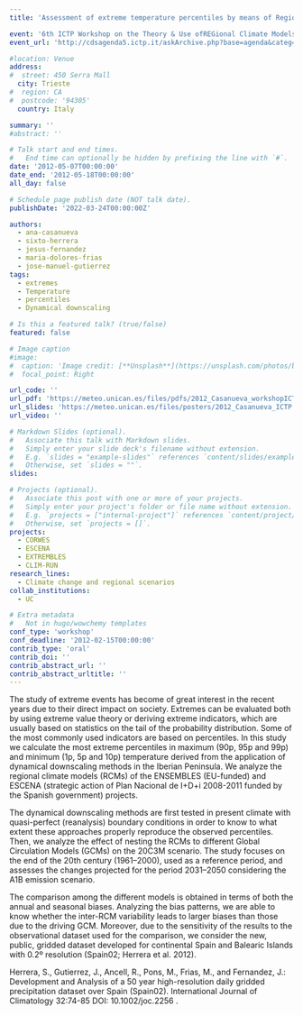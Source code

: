 ```yaml
---
title: 'Assessment of extreme temperature percentiles by means of Regional Climate Models'

event: '6th ICTP Workshop on the Theory & Use ofREGional Climate Models'
event_url: 'http://cdsagenda5.ictp.it/askArchive.php?base=agenda&categ=a11161&id=a11161/announcement'

#location: Venue
address:
#  street: 450 Serra Mall
  city: Trieste
#  region: CA
#  postcode: '94305'
  country: Italy

summary: ''
#abstract: ''

# Talk start and end times.
#   End time can optionally be hidden by prefixing the line with `#`.
date: '2012-05-07T00:00:00'
date_end: '2012-05-18T00:00:00'
all_day: false

# Schedule page publish date (NOT talk date).
publishDate: '2022-03-24T00:00:00Z'

authors: 
  - ana-casanueva
  - sixto-herrera
  - jesus-fernandez
  - maria-dolores-frias
  - jose-manuel-gutierrez
tags: 
  - extremes
  - Temperature
  - percentiles
  - Dynamical downscaling

# Is this a featured talk? (true/false)
featured: false

# Image caption
#image:
#  caption: 'Image credit: [**Unsplash**](https://unsplash.com/photos/bzdhc5b3Bxs)'
#  focal_point: Right

url_code: ''
url_pdf: 'https://meteo.unican.es/files/pdfs/2012_Casanueva_workshopICTP_ppt.pdf'
url_slides: 'https://meteo.unican.es/files/posters/2012_Casanueva_ICTP.pdf'
url_video: ''

# Markdown Slides (optional).
#   Associate this talk with Markdown slides.
#   Simply enter your slide deck's filename without extension.
#   E.g. `slides = "example-slides"` references `content/slides/example-slides.md`.
#   Otherwise, set `slides = ""`.
slides:

# Projects (optional).
#   Associate this post with one or more of your projects.
#   Simply enter your project's folder or file name without extension.
#   E.g. `projects = ["internal-project"]` references `content/project/deep-learning/index.md`.
#   Otherwise, set `projects = []`.
projects: 
  - CORWES
  - ESCENA
  - EXTREMBLES
  - CLIM-RUN
research_lines: 
  - Climate change and regional scenarios
collab_institutions: 
  - UC

# Extra metadata
#   Not in hugo/wowchemy templates
conf_type: 'workshop'
conf_deadline: '2012-02-15T00:00:00'
contrib_type: 'oral'
contrib_doi: ''
contrib_abstract_url: ''
contrib_abstract_urltitle: ''
---
```


The study of extreme events has become of great interest in the recent years due to their direct impact on society. Extremes can be evaluated both by using extreme value theory or deriving extreme indicators, which are usually based on statistics on the tail of the probability distribution. Some of the most commonly used indicators are based on percentiles. In this study we calculate the most extreme percentiles in maximum (90p, 95p and 99p) and minimum (1p, 5p and 10p) temperature derived from the application of dynamical downscaling methods in the Iberian Peninsula. We analyze the regional climate models (RCMs) of the ENSEMBLES (EU-funded) and ESCENA (strategic action of Plan Nacional de I+D+i 2008-2011 funded by the Spanish government) projects.

The dynamical downscaling methods are first tested in present climate with quasi-perfect (reanalysis) boundary conditions in order to know to what extent these approaches properly reproduce the observed percentiles. Then, we analyze the effect of nesting the RCMs to different Global Circulation Models (GCMs) on the 20C3M scenario. The study focuses on the end of the 20th century (1961–2000), used as a reference period, and assesses the changes projected for the period 2031–2050 considering the A1B emission scenario.

The comparison among the different models is obtained in terms of both the annual and seasonal biases. Analyzing the bias patterns, we are able to know whether the inter-RCM variability leads to larger biases than those due to the driving GCM. Moreover, due to the sensitivity of the results to the observational dataset used for the  comparison, we consider the new, public, gridded dataset developed for continental Spain and Balearic Islands with 0.2º resolution (Spain02; Herrera et al. 2012).


Herrera, S., Gutierrez, J., Ancell, R., Pons, M., Frias, M., and Fernandez, J.: Development and Analysis of a 50 year high-resolution daily gridded precipitation dataset over Spain (Spain02). International Journal of Climatology 32:74-85 DOI: 10.1002/joc.2256 .
